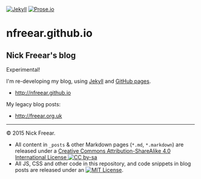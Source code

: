 
[![Jekyll][jekyll-icon]][jekyll]
[![Prose.io][prose-icon]][prose.io]

# nfreear.github.io

## Nick Freear's blog

Experimental!

I'm re-developing my blog, using [Jekyll][] and [GitHub pages][].

* <http://nfreear.github.io>


My legacy blog posts:

* <http://freear.org.uk>


---

© 2015 Nick Freear.

*  All content in `_posts` & other Markdown pages (`*.md`, `*.markdown`) are
   released under a [Creative Commons Attribution-ShareAlike 4.0 International License ![CC by-sa][cc-icon]][cc]
*  All JS, CSS and other code in this repository, and code snippets in blog posts
   are released under an [![MIT License][mit-icon]][mit license].


[cc]: http://creativecommons.org/licenses/by-sa/4.0/
[cc-icon-x]: https://i.creativecommons.org/l/by-sa/4.0/88x31.png
[cc-icon]: https://i.creativecommons.org/l/by-sa/4.0/80x15.png
[MIT License]: http://nfreear.mit-license.org/
[mit-icon]: https://img.shields.io/badge/license-MIT-blue.svg
[Jekyll]: http://jekyllrb.com/ "Powered by Jekyll & GitHub pages"
[jekyll-icon]: https://img.shields.io/badge/powered_by-Jekyll-ca0303.svg#!-j-red
[Prose.io]: http://prose.io/ "Edited via Prose.io"
[prose-icon]: https://img.shields.io/badge/edited_via-Prose.io-73955c.svg#!-d-green
[GitHub pages]: https://pages.github.com/
